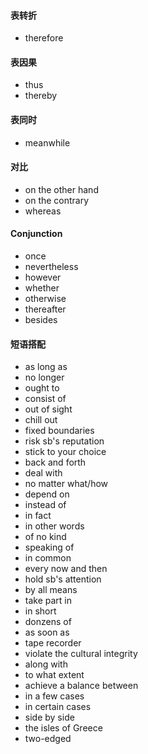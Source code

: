 #### 表转折

* therefore

#### 表因果

* thus
* thereby

#### 表同时

* meanwhile

#### 对比

* on the other hand
* on the contrary
* whereas

#### Conjunction

* once
* nevertheless
* however
* whether
* otherwise
* thereafter
* besides

#### 短语搭配

* as long as
* no longer
* ought to
* consist of
* out of sight
* chill out
* fixed boundaries
* risk sb's reputation
* stick to your choice
* back and forth
* deal with
* no matter what/how
* depend on
* instead of
* in fact
* in other words
* of no kind
* speaking of
* in common
* every now and then
* hold sb's attention
* by all means
* take part in
* in short
* donzens of
* as soon as
* tape recorder
* violate the cultural integrity
* along with
* to what extent
* achieve a balance between
* in a few cases
* in certain cases
* side by side
* the isles of Greece
* two-edged
